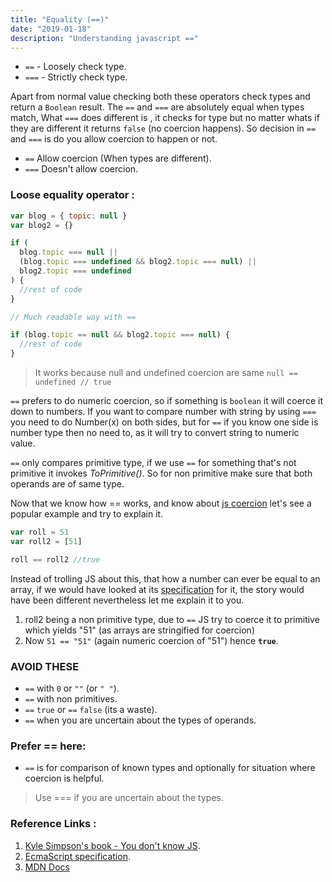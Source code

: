 ```yaml
---
title: "Equality (==)"
date: "2019-01-18"
description: "Understanding javascript =="
---
```


- `==` - Loosely check type.
- `===` - Strictly check type.

Apart from normal value checking both these operators check types and return a `Boolean` result. The `==` and `===` are absolutely equal when types match, What `===` does different is , it checks for type but no matter whats if they are different it returns `false` (no coercion happens). So decision in `==` and `===` is do you allow coercion to happen or not.

- `==` Allow coercion (When types are different).
- `===` Doesn't allow coercion.

### Loose equality operator :

```js
var blog = { topic: null }
var blog2 = {}

if (
  blog.topic === null ||
  (blog.topic === undefined && blog2.topic === null) ||
  blog2.topic === undefined
) {
  //rest of code
}

// Much readable way with ==

if (blog.topic == null && blog2.topic === null) {
  //rest of code
}
```

> It works because null and undefined coercion are same
> `null == undefined // true`

`==` prefers to do numeric coercion, so if something is `boolean` it will coerce it down to numbers. If you want to compare number with string by using `===` you need to do Number(x) on both sides, but for `==` if you know one side is number type then no need to, as it will try to convert string to numeric value.

`==` only compares primitive type, if we use `==` for something that's not primitive it invokes _ToPrimitive()_. So for non primitive make sure that both operands are of same type.

Now that we know how == works, and know about [js coercion](/JavaScript-Coercion-deep-dive/) let's see a popular example and try to explain it.

```js
var roll = 51
var roll2 = [51]

roll == roll2 //true
```

Instead of trolling JS about this, that how a number can ever be equal to an array, if we would have looked at its [specification](https://www.ecma-international.org/ecma-262/5.1/#sec-11.9.3) for it, the story would have been different nevertheless let me explain it to you.

1. roll2 being a non primitive type, due to `==` JS try to coerce it to primitive which yields "51" (as arrays are stringified for coercion)
2. Now `51 == "51"` (again numeric coercion of "51") hence **`true`**.

### AVOID THESE

- `==` with `0` or `""` (or `" "`).
- `==` with non primitives.
- `==` `true` or `==` `false` (its a waste).
- `==` when you are uncertain about the types of operands.

### Prefer == here:

- `==` is for comparison of known types and optionally for situation where coercion is helpful.

> Use === if you are uncertain about the types.

### Reference Links :

1. [Kyle Simpson's book - You don't know JS](https://leanpub.com/ydkjsy-get-started).
2. [EcmaScript specification](https://www.ecma-international.org/ecma-262/5.1/#sec-11.9.3).
3. [MDN Docs](https://developer.mozilla.org/en-US/docs/Web/JavaScript/Reference/Operators/Equality)
